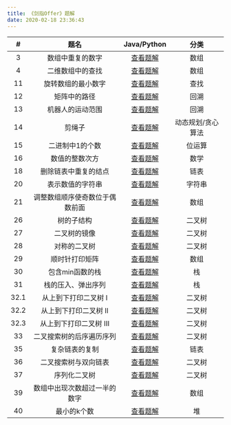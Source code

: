 ```yaml
---
title: 《剑指Offer》题解
date: 2020-02-18 23:36:43
---
```


|  #   |              题名              |                         Java/Python                          |       分类        |
| :--: | :----------------------------: | :----------------------------------------------------------: | :---------------: |
|  3   |        数组中重复的数字        | [查看题解](/2020/02/10/leetcode-287-find-the-duplicate-number/) |       数组        |
|  4   |        二维数组中的查找        | [查看题解](/2020/02/12/leetcode-240-search-a-2d-matrix-ii/)  |       数组        |
|  11  |       旋转数组的最小数字       | [查看题解](/2020/02/19/leetcode-154-find-minimum-in-rotated-sorted-array-ii/) |       查找        |
|  12  |          矩阵中的路径          |       [查看题解](/2020/02/20/leetcode-79-word-search/)       |       回溯        |
|  13  |        机器人的运动范围        | [查看题解](/2020/02/21/coding-interview-13-range-of-motion-for-robot/) |       回溯        |
|  14  |             剪绳子             |     [查看题解](/2020/02/22/leetcode-343-integer-break/)      | 动态规划/贪心算法 |
|  15  |        二进制中1的个数         |    [查看题解](/2020/02/22/leetcode-191-number-of-1-bits/)    |      位运算       |
|  16  |         数值的整数次方         |         [查看题解](/2020/02/23/leetcode-50-powx-n/)          |       数学        |
|  18  |      删除链表中重复的结点      | [查看题解](/2020/02/25/coding-interview-18-delete-duplication-node-in-linked-list/) |       链表        |
|  20  |        表示数值的字符串        |      [查看题解](/2020/02/26/leetcode-65-valid-number/)       |      字符串       |
|  21  | 调整数组顺序使奇数位于偶数前面 |  [查看题解](/2020/02/28/coding-interview-21-reorder-array/)  |       数组        |
|  26  |           树的子结构           | [查看题解](/2020/02/29/coding-interview-26-substructure-of-another-tree/) |      二叉树       |
|  27  |          二叉树的镜像          |   [查看题解](/2019/12/11/leetcode-226-invert-binary-tree/)   |      二叉树       |
|  28  |          对称的二叉树          |     [查看题解](/2019/12/06/leetcode-101-symmetric-tree/)     |      二叉树       |
|  29  |         顺时针打印矩阵         |      [查看题解](/2020/03/01/leetcode-54-spiral-matrix/)      |       数组        |
|  30  |        包含min函数的栈         |       [查看题解](/2020/03/02/leetcode-155-min-stack/)        |        栈         |
|  31  |       栈的压入、弹出序列       | [查看题解](/2019/06/01/leetcode-946-validate-stack-sequences/) |        栈         |
| 32.1 |      从上到下打印二叉树 I      | [查看题解](/2020/03/03/coding-interview-32-binary-tree-level-order-tranversal-i/) |      二叉树       |
| 32.2 |     从上到下打印二叉树 II      | [查看题解](/2019/05/26/leetcode-102-binary-tree-level-order-traversal/) |      二叉树       |
| 32.3 |     从上到下打印二叉树 III     | [查看题解](/2020/03/03/coding-interview-32-binary-tree-level-order-tranversal-iii/) |      二叉树       |
|  33  |    二叉搜索树的后序遍历序列    | [查看题解](/2020/03/04/coding-interview-33-binary-search-tree-postorder-traversal/) |      二叉树       |
|  35  |         复杂链表的复制         | [查看题解](/2020/01/24/leetcode-138-copy-list-with-random-pointer/) |       链表        |
|  36  |      二叉搜索树与双向链表      | [查看题解](/2020/03/05/coding-interview-36-convert-binary-search-tree-to-doubly-linked-list/) |      二叉树       |
|  37  |          序列化二叉树          | [查看题解](/2020/03/06/leetcode-297-serialize-and-deserialize-binary-tree/) |      二叉树       |
|  39  |  数组中出现次数超过一半的数字  |    [查看题解](/2020/03/07/leetcode-169-majority-element/)    |       数组        |
|  40  |          最小的k个数           | [查看题解](/2020/03/08/coding-interview-40-smallest-k-numbers/) |        堆         |

